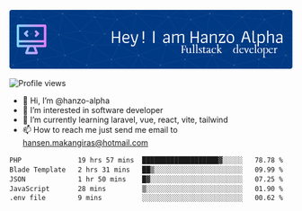 ![Header](./github-header-image.png)

![Profile views](https://gpvc.arturio.dev/hanzo-alpha)

- 👋 Hi, I’m @hanzo-alpha
- 👀 I’m interested in software developer
- 🌱 I’m currently learning laravel, vue, react, vite, tailwind
- 📫 How to reach me just send me email to hansen.makangiras@hotmail.com 

<!---
hanzo-alpha/hanzo-alpha is a ✨ special ✨ repository because its `README.md` (this file) appears on your GitHub profile.
You can click the Preview link to take a look at your changes.
--->

<!--START_SECTION:waka-->

```txt
PHP              19 hrs 57 mins  ███████████████████▓░░░░░   78.78 %
Blade Template   2 hrs 31 mins   ██▒░░░░░░░░░░░░░░░░░░░░░░   09.99 %
JSON             1 hr 50 mins    █▓░░░░░░░░░░░░░░░░░░░░░░░   07.25 %
JavaScript       28 mins         ▒░░░░░░░░░░░░░░░░░░░░░░░░   01.90 %
.env file        9 mins          ░░░░░░░░░░░░░░░░░░░░░░░░░   00.62 %
```

<!--END_SECTION:waka-->
